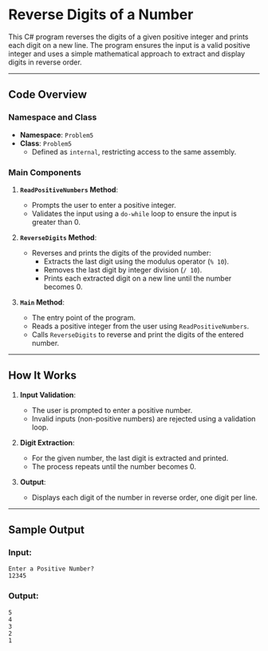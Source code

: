 # Reverse Digits of a Number

This C# program reverses the digits of a given positive integer and prints each digit on a new line. The program ensures the input is a valid positive integer and uses a simple mathematical approach to extract and display digits in reverse order.

---

## Code Overview

### Namespace and Class
- **Namespace**: `Problem5`
- **Class**: `Problem5`
  - Defined as `internal`, restricting access to the same assembly.

### Main Components

1. **`ReadPositiveNumbers` Method**:
   - Prompts the user to enter a positive integer.
   - Validates the input using a `do-while` loop to ensure the input is greater than 0.

2. **`ReverseDigits` Method**:
   - Reverses and prints the digits of the provided number:
     - Extracts the last digit using the modulus operator (`% 10`).
     - Removes the last digit by integer division (`/ 10`).
     - Prints each extracted digit on a new line until the number becomes 0.

3. **`Main` Method**:
   - The entry point of the program.
   - Reads a positive integer from the user using `ReadPositiveNumbers`.
   - Calls `ReverseDigits` to reverse and print the digits of the entered number.

---

## How It Works

1. **Input Validation**:
   - The user is prompted to enter a positive number.
   - Invalid inputs (non-positive numbers) are rejected using a validation loop.

2. **Digit Extraction**:
   - For the given number, the last digit is extracted and printed.
   - The process repeats until the number becomes 0.

3. **Output**:
   - Displays each digit of the number in reverse order, one digit per line.

---

## Sample Output

### Input:
```plaintext
Enter a Positive Number?
12345
```
### Output:
```plaintext
5
4
3
2
1
